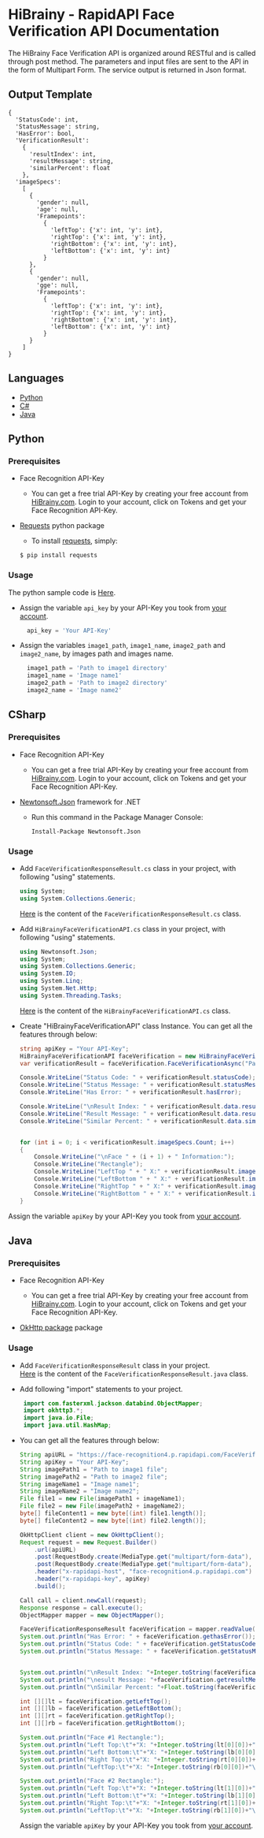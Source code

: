 # HiBrainy - RapidAPI Face Verification API Documentation
The HiBrainy Face Verification API is organized around RESTful and is called through post method. The parameters and input files are sent to the API in the form of Multipart Form. The service output is returned in Json format.

## Output Template

```
{
  'StatusCode': int, 
  'StatusMessage': string, 
  'HasError': bool, 
  'VerificationResult': 
    {
      'resultIndex': int, 
      'resultMessage': string, 
      'similarPercent': float
    }, 
  'imageSpecs': 
    [
      {
        'gender': null, 
        'age': null, 
        'Framepoints': 
          {
            'leftTop': {'x': int, 'y': int}, 
            'rightTop': {'x': int, 'y': int}, 
            'rightBottom': {'x': int, 'y': int}, 
            'leftBottom': {'x': int, 'y': int}
          }
      }, 
      {
        'gender': null, 
        'gge': null, 
        'Framepoints': 
          {
            'leftTop': {'x': int, 'y': int}, 
            'rightTop': {'x': int, 'y': int}, 
            'rightBottom': {'x': int, 'y': int}, 
            'leftBottom': {'x': int, 'y': int}
          }
      }
    ]
}

```

## Languages
  * [Python](#python)
  * [C#](#csharp)
  * [Java](#java)

## Python

### Prerequisites
 - Face Recognition API-Key
    - You can get a free trial API-Key by creating your free account from [HiBrainy.com](https://my.hibrainy.com/home/signup). Login to your account, click on Tokens and get your Face Recognition API-Key.
    
 - [Requests](https://pypi.org/project/requests/) python package
    - To install [requests](https://pypi.org/project/requests/), simply:
   ```
   $ pip install requests
   ```

### Usage
The python sample code is [Here](Python/FaceVerification.py).  

* Assign the variable `api_key` by your API-Key you took from [your account](https://my.hibrainy.com).

  ```python
    api_key = 'Your API-Key'
  ```

* Assign the variables `image1_path`, `image1_name`, `image2_path` and `image2_name`, by images path and images name.  
  ```python
    image1_path = 'Path to image1 directory'
    image1_name = 'Image name1'
    image2_path = 'Path to image2 directory'
    image2_name = 'Image name2'
  ```

## CSharp  

### Prerequisites
 - Face Recognition API-Key
    - You can get a free trial API-Key by creating your free account from [HiBrainy.com](https://my.hibrainy.com/home/signup). Login to your account, click on Tokens and get your Face Recognition API-Key.
    
 - [Newtonsoft.Json](https://www.nuget.org/packages/Newtonsoft.Json/) framework for .NET 
    - Run this command in the Package Manager Console:  
      ``` 
      Install-Package Newtonsoft.Json
      ```

### Usage

 * Add `FaceVerificationResponseResult.cs` class in your project, with following "using" statements.  
   ```c#
   using System;
   using System.Collections.Generic;
   ```
   [Here](CSharp/FaceVerificationResponseResult.cs) is the content of the `FaceVerificationResponseResult.cs` class. 

 * Add `HiBrainyFaceVerificationAPI.cs` class in your project, with following "using" statements.  
   ```c#
   using Newtonsoft.Json;
   using System;
   using System.Collections.Generic;
   using System.IO;
   using System.Linq;
   using System.Net.Http;
   using System.Threading.Tasks;
   ```
   [Here](CSharp/HiBrainyFaceVerificationAPI.cs) is the content of the `HiBrainyFaceVerificationAPI.cs` class.
  
  * Create "HiBrainyFaceVerificationAPI" class Instance. You can get all the features through below:  
 
    ```c#
	string apiKey = "Your API-Key";
	HiBrainyFaceVerificationAPI faceVerification = new HiBrainyFaceVerificationAPI(apiKey);
	var verificationResult = faceVerification.FaceVerificationAsync("Path to image1", "Path to image2").Result;
	
	Console.WriteLine("Status Code: " + verificationResult.statusCode);
	Console.WriteLine("Status Message: " + verificationResult.statusMessage);
	Console.WriteLine("Has Error: " + verificationResult.hasError);

	Console.WriteLine("\nResult Index: " + verificationResult.data.resultIndex);
	Console.WriteLine("Result Message: " + verificationResult.data.resultMessage);
	Console.WriteLine("Similar Percent: " + verificationResult.data.similarPercent);


	for (int i = 0; i < verificationResult.imageSpecs.Count; i++)
	{
		Console.WriteLine("\nFace " + (i + 1) + " Information:");
		Console.WriteLine("Rectangle");
		Console.WriteLine("LeftTop " + " X:" + verificationResult.imageSpecs[i].rectpoints.leftTop.x + " Y:" + verificationResult.imageSpecs[i].rectpoints.leftTop.y);
		Console.WriteLine("LeftBottom " + " X:" + verificationResult.imageSpecs[i].rectpoints.leftBottom.x + " Y:" + verificationResult.imageSpecs[i].rectpoints.leftBottom.y);
		Console.WriteLine("RightTop " + " X:" + verificationResult.imageSpecs[i].rectpoints.rightTop.x + " Y:" + verificationResult.imageSpecs[i].rectpoints.rightTop.y);
		Console.WriteLine("RightBottom " + " X:" + verificationResult.imageSpecs[i].rectpoints.rightBottom.x + " Y:" + verificationResult.imageSpecs[i].rectpoints.rightBottom.y + "\n");
	}
    ```
  Assign the variable `apiKey` by your API-Key you took from [your account](https://my.hibrainy.com).

## Java

### Prerequisites
 - Face Recognition API-Key
    - You can get a free trial API-Key by creating your free account from [HiBrainy.com](https://my.hibrainy.com/home/signup). Login to your account, click on Tokens and get your Face Recognition API-Key.
    
 - [OkHttp package](https://github.com/square/okhttp/) package  


### Usage
 * Add `FaceVerificationResponseResult` class in your project.  
   [Here](Java/FaceVerificationResponseResult.java) is the content of the `FaceVerificationResponseResult.java` class. 

 * Add following "import" statements to your project.  
   ```java
    import com.fasterxml.jackson.databind.ObjectMapper;
    import okhttp3.*;
    import java.io.File;
    import java.util.HashMap;
   ```
 * You can get all the features through below:

    ```java
	String apiURL = "https://face-recognition4.p.rapidapi.com/FaceVerification";
	String apiKey = "Your API-Key";
	String imagePath1 = "Path to image1 file";
	String imagePath2 = "Path to image2 file";
	String imageName1 = "Image name1";
	String imageName2 = "Image name2";
	File file1 = new File(imagePath1 + imageName1);
	File file2 = new File(imagePath2 + imageName2);
	byte[] fileContent1 = new byte[(int) file1.length()];
	byte[] fileContent2 = new byte[(int) file2.length()];

	OkHttpClient client = new OkHttpClient();
	Request request = new Request.Builder()
		.url(apiURL)
		.post(RequestBody.create(MediaType.get("multipart/form-data"), fileContent1))
		.post(RequestBody.create(MediaType.get("multipart/form-data"), fileContent2))
		.header("x-rapidapi-host", "face-recognition4.p.rapidapi.com")
		.header("x-rapidapi-key", apiKey)
		.build();
	
	Call call = client.newCall(request);
    Response response = call.execute();
    ObjectMapper mapper = new ObjectMapper();
	
	FaceVerificationResponseResult faceVerification = mapper.readValue(response.body().string(), FaceVerificationResponseResult.class);
	System.out.println("Has Error: " + faceVerification.gethasError());
	System.out.println("Status Code: " + faceVerification.getStatusCode());
	System.out.println("Status Message: " + faceVerification.getStatusMessage());  

	
	System.out.println("\nResult Index: "+Integer.toString(faceVerification.getresultIndex()));
	System.out.println("\nesult Message: "+faceVerification.getresultMessage());
	System.out.println("\nSimilar Percent: "+Float.toString(faceVerification.getsimilarPercent()));
	
	int [][]lt = faceVerification.getLeftTop();
	int [][]lb = faceVerification.getLeftBottom();
	int [][]rt = faceVerification.getRightTop();
	int [][]rb = faceVerification.getRightBottom();
	
	System.out.println("Face #1 Rectangle:");
	System.out.println("Left Top:\t"+"X: "+Integer.toString(lt[0][0])+"\tY: "+Integer.toString(lt[0][1]));
	System.out.println("Left Bottom:\t"+"X: "+Integer.toString(lb[0][0])+"\tY: "+Integer.toString(lb[0][1]));
	System.out.println("Right Top:\t"+"X: "+Integer.toString(rt[0][0])+"\tY: "+Integer.toString(rt[0][1]));
	System.out.println("LeftTop:\t"+"X: "+Integer.toString(rb[0][0])+"\tY: "+Integer.toString(rb[0][1]));
	
	System.out.println("Face #2 Rectangle:");
	System.out.println("Left Top:\t"+"X: "+Integer.toString(lt[1][0])+"\tY: "+Integer.toString(lt[1][1]));
	System.out.println("Left Bottom:\t"+"X: "+Integer.toString(lb[1][0])+"\tY: "+Integer.toString(lb[1][1]));
	System.out.println("Right Top:\t"+"X: "+Integer.toString(rt[1][0])+"\tY: "+Integer.toString(rt[1][1]));
	System.out.println("LeftTop:\t"+"X: "+Integer.toString(rb[1][0])+"\tY: "+Integer.toString(rb[1][1]));
	```
   Assign the variable `apiKey` by your API-Key you took from [your account](https://my.hibrainy.com).
